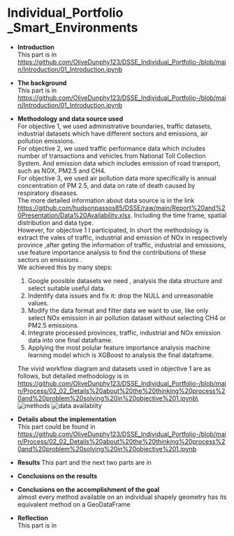 # Individual_Portfolio _Smart_Environments
- **Introduction**\
This part is in https://github.com/OliveDunphy123/DSSE_Individual_Portfolio-/blob/main/Introduction/01_Introduction.ipynb
- **The background**\
 This part is in https://github.com/OliveDunphy123/DSSE_Individual_Portfolio-/blob/main/Introduction/01_Introduction.ipynb
- **Methodology and data source used**\
  For objective 1, we used administrative boundaries, traffic datasets, industrial datasets which have different sectors and emissions, air pollution emissions.\
  For objective 2, we used traffic performance data which includes number of transactions and vehicles from National Toll Collection System. And emission data which includes emission of road transport, such as NOX, PM2.5 and CH4.\
  For objective 3, we used air pollution data more specifically is annual concentration of PM 2.5, and data on rate of death caused by respiratory diseases.\
  The more detailed information about data source is in the link https://github.com/hudsonpassos85/DSSE/raw/main/Report%20and%20Presentation/Data%20Availability.xlsx. Including the time frame, spatial distribution and data type.\
  However, for objective 1 I participated, In  short the methodology is extract the vales of traffic, industrial and emission of NOx in respectively province ,after geting the information of traffic, industrial and emissions, use feature importance analysis to find the contributions of these sectors on emissions .\
  We achieved this by many steps:
  1. Google poosible datasets we need , analysis the data structure and select suitable useful data.
  2. Indentify data issues and fix it: drop the NULL and unreasonable values.
  3. Modify the data format and filter data we want to use, like only select NOx emission in air pollution dataset without selecting CH4 or PM2.5 emissions.
  4. Integrate processed provinces, traffic, industrial and NOx emission data into one final dataframe.
  5. Applying the most polular feature importance analysis machine learning model which is XGBoost to analysis the final dataframe.
     
  The vivid workflow diagram and datasets used in objective 1 are as follows, but detailed methodology is in https://github.com/OliveDunphy123/DSSE_Individual_Portfolio-/blob/main/Process/02_02_Details%20about%20the%20thinking%20process%20and%20problem%20solving%20in%20objective%201.ipynb\
  ![methods](https://github.com/hudsonpassos85/DSSE/blob/main/images/figure01.jpg?raw=true)
  ![data availablity](https://github.com/hudsonpassos85/DSSE/blob/main/images/figure02.jpg?raw=true)

  
  
- **Details about the implementation**\
  This part could be found in https://github.com/OliveDunphy123/DSSE_Individual_Portfolio-/blob/main/Process/02_02_Details%20about%20the%20thinking%20process%20and%20problem%20solving%20in%20objective%201.ipynb
- **Results**
  This part and the next two parts are in 
- **Conclusions on the results**
- **Conclusions on the accomplishment of the goal**\
  almost every method available on an individual shapely geometry has its equivalent method on a GeoDataFrame
- **Reflection**\
   This part is in 
